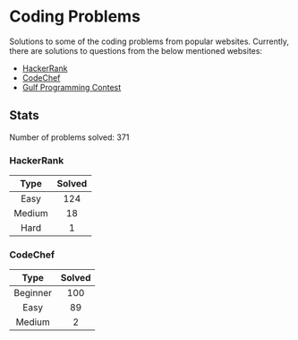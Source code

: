 # Coding Problems

Solutions to some of the coding problems from popular websites. Currently, there are solutions to questions from the below mentioned websites:
* [HackerRank](HackerRank "HackerRank")
* [CodeChef](CodeChef "CodeChef")
* [Gulf Programming Contest](Gulf%20Programming%20Contest "GPC")

## Stats

Number of problems solved: 371

### HackerRank

|Type|Solved|
|:---:|:---:|
|Easy|124|
|Medium|18|
|Hard|1|

### CodeChef

|Type|Solved|
|:---:|:---:|
|Beginner|100|
|Easy|89|
|Medium|2|